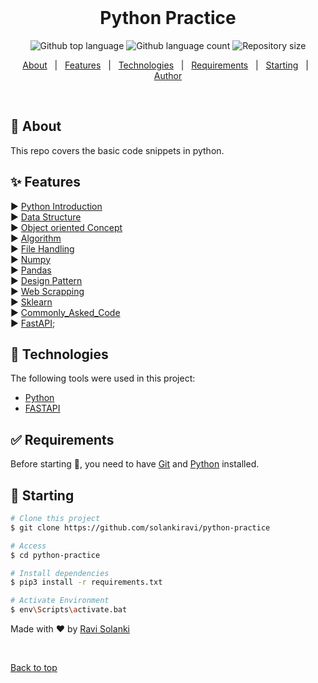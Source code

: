 <div align="center" id="top"> 
  &#xa0;
</div>

<h1 align="center">Python Practice</h1>

<p align="center">
  <img alt="Github top language" src="https://img.shields.io/github/languages/top/solankiravi/python-practice?color=56BEB8">

  <img alt="Github language count" src="https://img.shields.io/github/languages/count/solankiravi/python-practice?color=56BEB8">

  <img alt="Repository size" src="https://img.shields.io/github/repo-size/solankiravi/python-practice?color=56BEB8">


  <!-- <img alt="Github issues" src="https://img.shields.io/github/issues/solankiravi/python-practice?color=56BEB8" /> -->

  <!-- <img alt="Github forks" src="https://img.shields.io/github/forks/solankiravi/python-practice?color=56BEB8" /> -->

  <!-- <img alt="Github stars" src="https://img.shields.io/github/stars/solankiravi/python-practice?color=56BEB8" /> -->
</p>

<!-- Status -->

<!-- <h4 align="center"> 
	🚧  Python Practice 🚀 Under construction...  🚧
</h4> 

<hr> -->

<p align="center">
  <a href="#dart-about">About</a> &#xa0; | &#xa0; 
  <a href="#sparkles-features">Features</a> &#xa0; | &#xa0;
  <a href="#rocket-technologies">Technologies</a> &#xa0; | &#xa0;
  <a href="#white_check_mark-requirements">Requirements</a> &#xa0; | &#xa0;
  <a href="#checkered_flag-starting">Starting</a> &#xa0; | &#xa0;
  <a href="https://github.com/solankiravi" target="_blank">Author</a>
</p>

<br>

## :dart: About ##

This repo covers the basic code snippets in python.

## :sparkles: Features ##

:arrow_forward:  [Python Introduction](https://github.com/solankiravi/Python-Practice/tree/master/PythonDemos/1.Introduction_of_Python)\
:arrow_forward:  [Data Structure](https://github.com/solankiravi/Python-Practice/tree/master/PythonDemos/2.Data_structure)\
:arrow_forward:  [Object oriented Concept](https://github.com/solankiravi/Python-Practice/tree/master/PythonDemos/3.OOPs)\
:arrow_forward:  [Algorithm](https://github.com/solankiravi/Python-Practice/tree/master/PythonDemos/4.Algorithm)\
:arrow_forward:  [File Handling](https://github.com/solankiravi/Python-Practice/tree/master/PythonDemos/5.FileHandling)\
:arrow_forward:  [Numpy](https://github.com/solankiravi/Python-Practice/tree/master/PythonDemos/6.Numpy)\
:arrow_forward:  [Pandas](https://github.com/solankiravi/Python-Practice/tree/master/PythonDemos/7.Pandas)\
:arrow_forward:  [Design Pattern](https://github.com/solankiravi/Python-Practice/tree/master/PythonDemos/8.Desig_Pattern)\
:arrow_forward:  [Web Scrapping](https://github.com/solankiravi/Python-Practice/tree/master/PythonDemos/9.Web_Scrapping)\
:arrow_forward:  [Sklearn](https://github.com/solankiravi/Python-Practice/tree/master/PythonDemos/10.Sklearn)\
:arrow_forward:  [Commonly_Asked_Code](https://github.com/solankiravi/Python-Practice/tree/master/PythonDemos/Commonly_Asked_Code)\
:arrow_forward:  [FastAPI](https://github.com/solankiravi/Python-Practice/tree/master/PythonDemos/FastAPI);

## :rocket: Technologies ##

The following tools were used in this project:

- [Python](https://www.python.org/)
- [FASTAPI](https://fastapi.tiangolo.com/)

## :white_check_mark: Requirements ##

Before starting :checkered_flag:, you need to have [Git](https://git-scm.com) and [Python](https://www.python.org//) installed.

## :checkered_flag: Starting ##

```bash
# Clone this project
$ git clone https://github.com/solankiravi/python-practice

# Access
$ cd python-practice

# Install dependencies
$ pip3 install -r requirements.txt

# Activate Environment
$ env\Scripts\activate.bat

```



Made with :heart: by <a href="https://github.com/solankiravi" target="_blank">Ravi Solanki</a>

&#xa0;

<a href="#top">Back to top</a>
